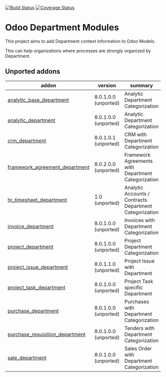 [![Build Status](https://api.travis-ci.org/OCA/department.svg?branch=9.0)](https://travis-ci.org/OCA/department)
[![Coverage Status](https://coveralls.io/repos/OCA/department/badge.png?branch=9.0)](https://coveralls.io/r/OCA/department?branch=9.0)

Odoo Department Modules
=======================

This project aims to add Department context information to Odoo Models.

This can help organizations where processes are strongly organized by Department.

[//]: # (addons)
Unported addons
---------------
addon | version | summary
--- | --- | ---
[analytic_base_department](analytic_base_department/) | 8.0.1.0.0 (unported) | Analytic Department Categorization
[analytic_department](analytic_department/) | 8.0.1.0.0 (unported) | Analytic Department Categorization
[crm_department](crm_department/) | 8.0.1.0.1 (unported) | CRM with Department Categorization
[framework_agreement_department](framework_agreement_department/) | 8.0.2.0.0 (unported) | Framework Agreements with Department Categorization
[hr_timesheet_department](hr_timesheet_department/) | 1.0 (unported) | Analytic Accounts / Contracts Department Categorization
[invoice_department](invoice_department/) | 8.0.1.0.0 (unported) | Invoices with Department Categorization
[project_department](project_department/) | 8.0.1.0.0 (unported) | Project Department Categorization
[project_issue_department](project_issue_department/) | 8.0.1.1.0 (unported) | Project Issue with Department
[project_task_department](project_task_department/) | 8.0.1.0.0 (unported) | Project Task specific Department
[purchase_department](purchase_department/) | 8.0.1.0.0 (unported) | Purchases with Department Categorization
[purchase_requisition_department](purchase_requisition_department/) | 8.0.1.0.0 (unported) | Tenders with Department Categorization
[sale_department](sale_department/) | 8.0.1.0.0 (unported) | Sales Order with Department Categorization

[//]: # (end addons)
